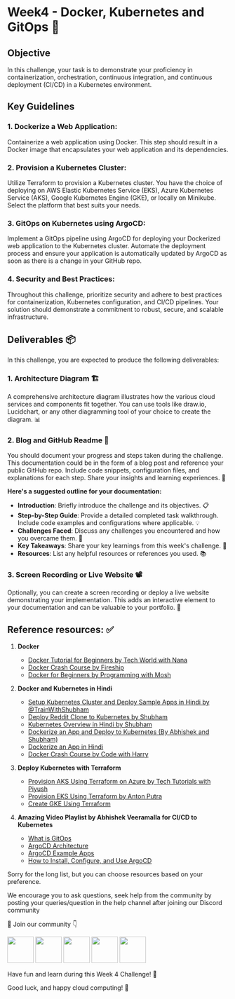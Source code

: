 # Week4 - Docker, Kubernetes and GitOps 🚀

## Objective
In this challenge, your task is to demonstrate your proficiency in containerization, orchestration, continuous integration, and continuous deployment (CI/CD) in a Kubernetes environment.

## Key Guidelines

### 1. Dockerize a Web Application: 
Containerize a web application using Docker. This step should result in a Docker image that encapsulates your web application and its dependencies.

### 2. Provision a Kubernetes Cluster:
Utilize Terraform to provision a Kubernetes cluster. You have the choice of deploying on AWS Elastic Kubernetes Service (EKS), Azure Kubernetes Service (AKS), Google Kubernetes Engine (GKE), or locally on Minikube. Select the platform that best suits your needs.

### 3. GitOps on Kubernetes using ArgoCD: 
Implement a GitOps pipeline using ArgoCD for deploying your Dockerized web application to the Kubernetes cluster. Automate the deployment process and ensure your application is automatically updated by ArgoCD as soon as there is a change in your GitHub repo.

### 4. Security and Best Practices: 
Throughout this challenge, prioritize security and adhere to best practices for containerization, Kubernetes configuration, and CI/CD pipelines. Your solution should demonstrate a commitment to robust, secure, and scalable infrastructure.

## Deliverables 📦

In this challenge, you are expected to produce the following deliverables:

### 1. Architecture Diagram 🏗️
A comprehensive architecture diagram illustrates how the various cloud services and components fit together. You can use tools like draw.io, Lucidchart, or any other diagramming tool of your choice to create the diagram. 📊

### 2. Blog and GitHub Readme 📄
You should document your progress and steps taken during the challenge. This documentation could be in the form of a blog post and reference your public GitHub repo. Include code snippets, configuration files, and explanations for each step. Share your insights and learning experiences. 📝

**Here's a suggested outline for your documentation:**

- **Introduction**: Briefly introduce the challenge and its objectives. 📋
- **Step-by-Step Guide**: Provide a detailed completed task walkthrough. Include code examples and configurations where applicable. 💡
- **Challenges Faced**: Discuss any challenges you encountered and how you overcame them. 🤔
- **Key Takeaways**: Share your key learnings from this week's challenge. 🧐
- **Resources**: List any helpful resources or references you used. 📚

### 3. Screen Recording or Live Website 📽️
Optionally, you can create a screen recording or deploy a live website demonstrating your implementation. This adds an interactive element to your documentation and can be valuable to your portfolio. 🎥

## Reference resources: ✅

1) **Docker**
   - [Docker Tutorial for Beginners by Tech World with Nana](https://youtu.be/pg19Z8LL06w)
   - [Docker Crash Course by Fireship](https://youtu.be/gAkwW2tuIqE)
   - [Docker for Beginners by Programming with Mosh](https://youtu.be/pTFZFxd4hOI)

2) **Docker and Kubernetes in Hindi**
   - [Setup Kubernetes Cluster and Deploy Sample Apps in Hindi by @TrainWithShubham](https://youtu.be/LPaWASGjwbs)
   - [Deploy Reddit Clone to Kubernetes by Shubham](https://youtu.be/9tl0A_rwgu4)
   - [Kubernetes Overview in Hindi by Shubham](https://youtu.be/FqfoDUhzyDo)
   - [Dockerize an App and Deploy to Kubernetes (By Abhishek and Shubham)](https://youtu.be/6Kax3ZvMOQU)
   - [Dockerize an App in Hindi](https://youtu.be/Q7kyVumu1VA)
   - [Docker Crash Course by Code with Harry](https://youtu.be/WNUCAPKa44Y)

3) **Deploy Kubernetes with Terraform**
   - [Provision AKS Using Terraform on Azure by Tech Tutorials with Piyush](https://youtu.be/I-MbnfNcikk)
   - [Provision EKS Using Terraform by Anton Putra](https://youtu.be/MZyrxzb7yAU)
   - [Create GKE Using Terraform](https://youtu.be/X_IK0GBbBTw)

4) **Amazing Video Playlist by Abhishek Veeramalla for CI/CD to Kubernetes**
   - [What is GitOps](https://youtu.be/eqiqQN1CCmM)
   - [ArgoCD Architecture](https://youtu.be/lR120HCErLI)
   - [ArgoCD Example Apps](https://github.com/argoproj/argocd-example-apps)
   - [How to Install, Configure, and Use ArgoCD](https://youtu.be/ZgJQG475oME)

Sorry for the long list, but you can choose resources based on your preference.


We encourage you to ask questions, seek help from the community by posting your queries/question in the help channel after joining our Discord community

🔗 Join our community 👇  


<a href="https://discord.com/invite/FMtJ2bVRUE"><img src="https://img.icons8.com/color/2x/discord--v2.png" height="60px"></img></a>
<a href="https://github.com/TheCloudOpsCommunity"><img src="https://user-images.githubusercontent.com/91791257/235086411-9ec7aa5e-c095-44ce-b9e6-57b3bc3fead2.png" height="60px"></img></a>
<a href="https://twitter.com/thecloudopscomm"><img src="https://i.postimg.cc/pVqVTNJd/X-logo.png" height="60px"></img></a>
<a href="https://www.linkedin.com/company/thecloudopscomm/"><img src="https://img.icons8.com/fluency/2x/linkedin.png" height="60px"></img></a>
<a href="https://www.instagram.com/techtutorialswithpiyush/"><img src="https://user-images.githubusercontent.com/91791257/235086447-47658b7b-71fa-4baf-830a-3ba9b3a76a47.png" height="60px"></img></a>


Have fun and learn during this Week 4 Challenge! 🤗

Good luck, and happy cloud computing! 🌟

